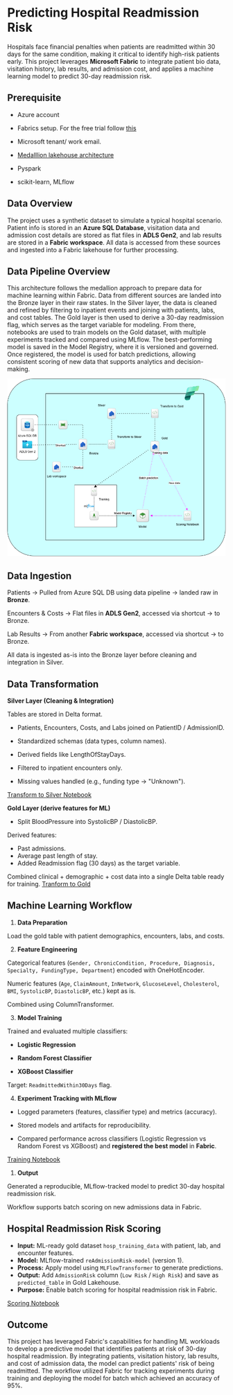 # Predicting Hospital Readmission Risk



Hospitals face financial penalties when patients are readmitted within 30 days for the same condition, making it critical to identify high-risk patients early. This project leverages **Microsoft Fabric** to integrate patient bio data, visitation history, lab results, and admission cost, and applies a machine learning model to predict 30-day readmission risk.

## Prerequisite

- Azure account
- Fabrics setup. For the free trial follow [this](https://www.youtube.com/watch?v=RHV7jZqc_tE)
- Microsoft tenant/ work email.
- [Medalllion lakehouse architecture](https://learn.microsoft.com/en-us/azure/databricks/lakehouse/medallion)

- Pyspark
- scikit-learn, MLflow


## Data Overview

The project uses a synthetic dataset to simulate a typical hospital scenario. Patient info is stored in an **Azure SQL Database**, visitation data and admission cost details are stored as flat files in **ADLS Gen2**, and lab results are stored in a **Fabric workspace**. All data is accessed from these sources and ingested into a Fabric lakehouse for further processing.

## Data Pipeline Overview

This architecture follows the medallion approach to prepare data for machine learning within Fabric. Data from different sources are landed into the Bronze layer in their raw states. In the Silver layer, the data is cleaned and refined by filtering to inpatient events and joining with patients, labs, and cost tables. The Gold layer is then used to derive a 30-day readmission flag, which serves as the target variable for modeling. From there, notebooks are used to train models on the Gold dataset, with multiple experiments tracked and compared using MLflow. The best-performing model is saved in the Model Registry, where it is versioned and governed. Once registered, the model is used for batch predictions, allowing consistent scoring of new data that supports analytics and decision-making.

![alt text](/images/pipeline-overview.png)

## Data Ingestion

Patients → Pulled from Azure SQL DB using data pipeline → landed raw in **Bronze**.

Encounters & Costs → Flat files in **ADLS Gen2**, accessed via  shortcut → to Bronze.

Lab Results → From another **Fabric workspace**, accessed via shortcut → to Bronze.

All data is ingested as-is into the Bronze layer before cleaning and integration in Silver.

## Data Transformation

**Silver Layer (Cleaning & Integration)**

Tables are stored in Delta format.

- Patients, Encounters, Costs, and Labs joined on PatientID / AdmissionID.

- Standardized schemas (data types, column names).

- Derived fields like LengthOfStayDays.

- Filtered to inpatient encounters only.

- Missing values handled (e.g., funding type → "Unknown").

[Transform to Silver Notebook](https://github.com/adekolaolat/fabric-hospital-readmission-risk-ml/blob/main/notebooks/Transform%20to%20Silver.ipynb)

**Gold Layer (derive features for ML)**

- Split BloodPressure into SystolicBP / DiastolicBP.

Derived features:

- Past admissions.
- Average past length of stay.
- Added Readmission flag (30 days) as the target variable.

Combined clinical + demographic + cost data into a single Delta table ready for training.
[Tranform to Gold](https://github.com/adekolaolat/fabric-hospital-readmission-risk-ml/blob/main/notebooks/Transform%20to%20Gold.ipynb)
## Machine Learning Workflow

1. **Data Preparation**

Load the  gold table with patient demographics, encounters, labs, and costs.

2. **Feature Engineering**

Categorical features (`Gender, ChronicCondition, Procedure, Diagnosis, Specialty, FundingType, Department`) encoded with OneHotEncoder.

Numeric features (`Age`, `ClaimAmount`, `InNetwork`, `GlucoseLevel`, `Cholesterol`, `BMI`, `SystolicBP`, `DiastolicBP`, etc.) kept as is.

Combined using ColumnTransformer.

3. **Model Training**

Trained and evaluated multiple classifiers:

- **Logistic Regression**

- **Random Forest Classifier**

- **XGBoost Classifier**

Target: `ReadmittedWithin30Days` flag.



4. **Experiment Tracking with MLflow**

- Logged parameters (features, classifier type) and metrics (accuracy).

- Stored models and artifacts for reproducibility.

- Compared performance across classifiers (Logistic Regression vs Random Forest vs XGBoost) and **registered the best model** in **Fabric**.

[Training Notebook](https://github.com/adekolaolat/fabric-hospital-readmission-risk-ml/blob/main/notebooks/Training_notebook.ipynb)

1. **Output**

Generated a reproducible, MLflow-tracked model to predict 30-day hospital readmission risk.

Workflow supports batch scoring on new admissions data in Fabric.

## Hospital Readmission Risk Scoring

- **Input:** ML-ready gold dataset `hosp_training_data` with patient, lab, and encounter features.  
- **Model:** MLflow-trained `reAdmissionRisk-model` (version 1).  
- **Process:** Apply model using `MLFlowTransformer` to generate predictions.  
- **Output:** Add `AdmissionRisk` column (`Low Risk` / `High Risk`) and save as `predicted_table` in Gold Lakehouse.  
- **Purpose:** Enable batch scoring for hospital readmission risk in Fabric.

[Scoring Notebook](https://github.com/adekolaolat/fabric-hospital-readmission-risk-ml/blob/main/notebooks/Predict_Admission_Risk%20Notebook.ipynb)

## Outcome
 
This project has leveraged Fabric's capabilities for handling ML workloads to develop a predictive model that identifies patients at risk of 30-day hospital readmission. By integrating patients, visitation history, lab results, and cost of admission data, the model can predict patients' risk of being readmitted. The workflow utilized Fabric for tracking experiments during training and deploying the model for batch  which achieved an accuracy of 95%.

